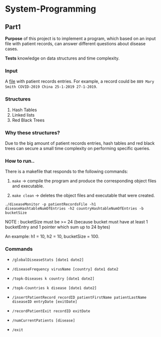 # System-Programming

## Part1 
<p><b>Purpose</b> of this project is to implement a program, which based on an input file with patient records, can answer different questions about disease cases.</p>
<p><b>Tests</b> knowledge on data structures and time complexity.</p>

### Input
A [file](small.txt) with patient records entries. For example, a record could be ```889 Mary Smith COVID-2019 China 25-1-2019 27-1-2019```.

### Structures
1. Hash Tables
2. Linked lists
3. Red Black Trees

### Why these structures?
Due to the big amount of patient records entries, hash tables and red black trees can secure a small time complexity on performing specific queries.

### How to run..
There is a makefile that responds to the following commands:

  1. ```make``` -> compile the program and produce the corresponding object files and executable.

  2. ```make clean``` -> deletes the object files and executable that were created.

```./diseaseMonitor -p patientRecordsFile -h1 diseaseHashtableNumOfEntries -h2 countryHashtableNumOfEntries -b bucketSize```

NOTE : bucketSize must be >= 24 (because bucket must have at least 1 bucketEntry and 1 pointer which sum up to 24 bytes)

An example: h1 = 10, h2 = 10, bucketSize = 100.   

### Commands

* ```/globalDiseaseStats [date1 date2]```

* ```/diseaseFrequency virusName [country] date1 date2```

* ```/topk-Diseases k country [date1 date2]```

* ```/topk-Countries k disease [date1 date2]```

* ```/insertPatientRecord recordID patientFirstName patientLastName diseaseID entryDate [exitDate]```

* ```/recordPatientExit recordID exitDate```

* ```/numCurrentPatients [disease]```

* ```/exit```
